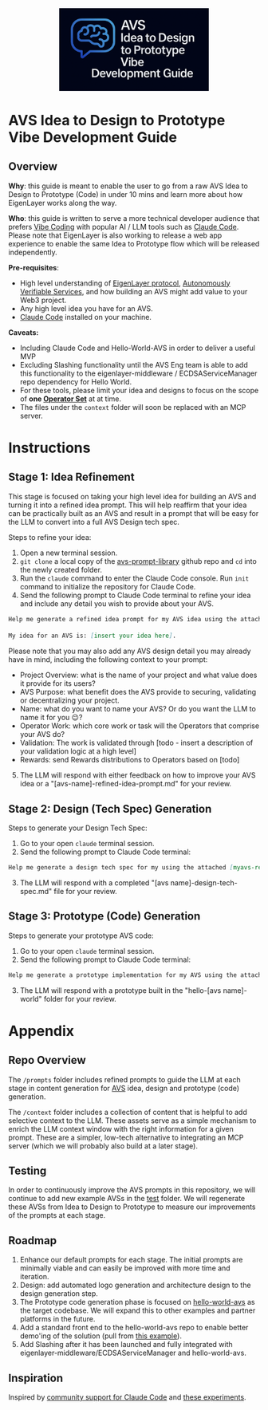 <div align="center">
<img src="assets/avs-vibe-development-guide.png" width="300" />
</div>



# AVS Idea to Design to Prototype Vibe Development Guide

## Overview 
**Why**: this guide is meant to enable the user to go from a raw AVS Idea to Design to Prototype (Code) in under 10 mins and learn more about how EigenLayer works along the way.

**Who**: this guide is written to serve a more technical developer audience that prefers [Vibe Coding](https://x.com/karpathy/status/1886192184808149383?lang=en) with popular AI / LLM tools such as [Claude Code](https://docs.anthropic.com/en/docs/agents-and-tools/claude-code/overview). Please note that EigenLayer is also working to release a web app experience to enable the same Idea to Prototype flow which will be released independently.

**Pre-requisites**:

* High level understanding of [EigenLayer protocol](https://docs.eigenlayer.xyz/eigenlayer/overview), [Autonomously Verifiable Services](https://docs.eigenlayer.xyz/developers/Concepts/avs-developer-guide), and how building an AVS might add value to your Web3 project.   
* Any high level idea you have for an AVS.  
* [Claude Code](https://docs.anthropic.com/en/docs/agents-and-tools/claude-code/overview) installed on your machine.

**Caveats:**
- Including Claude Code and Hello-World-AVS in order to deliver a useful MVP
- Excluding Slashing functionality until the AVS Eng team is able to add this functionality to the eigenlayer-middleware / ECDSAServiceManager repo dependency for Hello World.
- For these tools, please limit your idea and designs to focus on the scope of **one [Operator Set](https://docs.eigenlayer.xyz/eigenlayer/concepts/operator-sets/operator-sets-concept)** at at time.
- The files under the `context` folder will soon be replaced with an MCP server.

# Instructions

## Stage 1: Idea Refinement

This stage is focused on taking your high level idea for building an AVS and turning it into a refined idea prompt. This will help reaffirm that your idea can be practically built as an AVS and result in a prompt that will be easy for the LLM to convert into a full AVS Design tech spec.

Steps to refine your idea:

1. Open a new terminal session.  
2. `git clone` a local copy of the [avs-prompt-library](https://github.com/Layr-Labs/avs-prompt-library/blob/master/README.md) github repo and `cd` into the newly created folder.  
3. Run the `claude` command to enter the Claude Code console. Run `init` command to initialize the repository for Claude Code.  
4. Send the following prompt to Claude Code terminal to refine your idea and include any detail you wish to provide about your AVS.

```markdown
Help me generate a refined idea prompt for my AVS idea using the attached prompts/stage1-idea-refinement-prompt.md file for guidance.

My idea for an AVS is: [insert your idea here].
```

Please note that you may also add any AVS design detail you may already have in mind, including the following context to your prompt:

* Project Overview: what is the name of your project and what value does it provide for its users?  
* AVS Purpose: what benefit does the AVS provide to securing, validating or decentralizing your project.  
* Name: what do you want to name your AVS? Or do you want the LLM to name it for you 😉?  
* Operator Work: which core work or task will the Operators that comprise your AVS do?  
* Validation: The work is validated through [todo - insert a description of your validation logic at a high level]  
* Rewards: send Rewards distributions to Operators based on [todo]

5. The LLM will respond with either feedback on how to improve your AVS idea or a "[avs-name]-refined-idea-prompt.md" for your review.

## Stage 2: Design (Tech Spec) Generation

Steps to generate your Design Tech Spec:

1. Go to your open `claude` terminal session.  
2. Send the following prompt to Claude Code terminal:

```markdown
Help me generate a design tech spec for my using the attached [myavs-refined-idea-prompt.md] file and prompts/stage2-design-generation-prompt.md file for guidance.
```

3. The LLM will respond with a completed "[avs name]-design-tech-spec.md" file for your review.

## Stage 3: Prototype (Code) Generation

Steps to generate your prototype AVS code:

1. Go to your open `claude` terminal session.  
2. Send the following prompt to Claude Code terminal:

```markdown
Help me generate a prototype implementation for my AVS using the attached [my-avs]-design-tech-spec.md file and prompts/stage3-prototype-code-generation-prompt.md file for guidance.
```

3. The LLM will respond with a prototype built in the "hello-[avs name]-world" folder for your review.


# Appendix

## Repo Overview

The `/prompts` folder includes refined prompts to guide the LLM at each stage in content generation for [AVS](https://docs.eigenlayer.xyz/developers/Concepts/avs-developer-guide) idea, design and prototype (code) generation. 

The `/context` folder includes a collection of content that is helpful to add selective context to the LLM. These assets serve as a simple mechanism to enrich the LLM context window with the right information for a given prompt. These are a simpler, low-tech alternative to integrating an MCP server (which we will probably also build at a later stage).

## Testing

In order to continuously improve the AVS prompts in this repository, we will continue to add new example AVSs in the [test](/test/) folder. We will regenerate these AVSs from Idea to Design to Prototype to measure our improvements of the prompts at each stage.

## Roadmap

1. Enhance our default prompts for each stage. The initial prompts are minimally viable and can easily be improved with more time and iteration.  
2. Design: add automated logo generation and architecture design to the design generation step.  
3. The Prototype code generation phase is focused on [hello-world-avs](https://github.com/Layr-Labs/hello-world-avs) as the target codebase. We will expand this to other examples and partner platforms in the future.  
4. Add a standard front end to the hello-world-avs repo to enable better demo'ing of the solution (pull from [this example](https://x.com/weswfloyd/status/1908267994033353206)).
5. Add Slashing after it has been launched and fully integrated with eigenlayer-middleware/ECDSAServiceManager and hello-world-avs.


## Inspiration

Inspired by [community support for Claude Code](https://x.com/dabit3/status/1909246687329087550) and [these experiments](https://github.com/wesfloyd/avs-context-prompt?tab=readme-ov-file#eigenlayer-avs-idea-to-prototype-pipeline).
